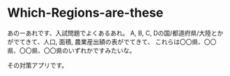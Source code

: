 # Which-Regions-are-these

あのーあれです、入試問題でよくあるあれ。
A, B, C, Dの国/都道府県/大陸とかがでてきて、人口, 面積, 農業産出額の表がでてきて、
これらは〇〇県、〇〇県、〇〇県、〇〇県のいずれかですみたいな。



その対策アプリです。
